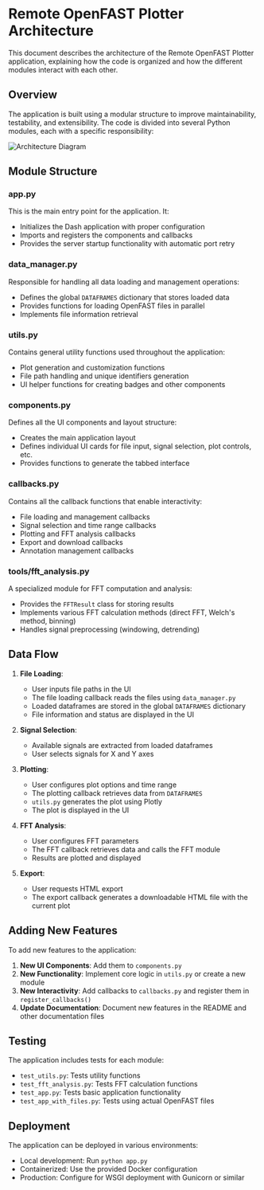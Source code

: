 # Remote OpenFAST Plotter Architecture

This document describes the architecture of the Remote OpenFAST Plotter application, explaining how the code is organized and how the different modules interact with each other.

## Overview

The application is built using a modular structure to improve maintainability, testability, and extensibility. The code is divided into several Python modules, each with a specific responsibility:

![Architecture Diagram](architecture_diagram.png)

## Module Structure

### app.py

This is the main entry point for the application. It:
- Initializes the Dash application with proper configuration
- Imports and registers the components and callbacks
- Provides the server startup functionality with automatic port retry

### data_manager.py

Responsible for handling all data loading and management operations:
- Defines the global `DATAFRAMES` dictionary that stores loaded data
- Provides functions for loading OpenFAST files in parallel
- Implements file information retrieval

### utils.py

Contains general utility functions used throughout the application:
- Plot generation and customization functions
- File path handling and unique identifiers generation
- UI helper functions for creating badges and other components

### components.py

Defines all the UI components and layout structure:
- Creates the main application layout
- Defines individual UI cards for file input, signal selection, plot controls, etc.
- Provides functions to generate the tabbed interface

### callbacks.py

Contains all the callback functions that enable interactivity:
- File loading and management callbacks
- Signal selection and time range callbacks
- Plotting and FFT analysis callbacks
- Export and download callbacks
- Annotation management callbacks

### tools/fft_analysis.py

A specialized module for FFT computation and analysis:
- Provides the `FFTResult` class for storing results
- Implements various FFT calculation methods (direct FFT, Welch's method, binning)
- Handles signal preprocessing (windowing, detrending)

## Data Flow

1. **File Loading**:
   - User inputs file paths in the UI
   - The file loading callback reads the files using `data_manager.py`
   - Loaded dataframes are stored in the global `DATAFRAMES` dictionary
   - File information and status are displayed in the UI

2. **Signal Selection**:
   - Available signals are extracted from loaded dataframes
   - User selects signals for X and Y axes

3. **Plotting**:
   - User configures plot options and time range
   - The plotting callback retrieves data from `DATAFRAMES`
   - `utils.py` generates the plot using Plotly
   - The plot is displayed in the UI

4. **FFT Analysis**:
   - User configures FFT parameters
   - The FFT callback retrieves data and calls the FFT module
   - Results are plotted and displayed

5. **Export**:
   - User requests HTML export
   - The export callback generates a downloadable HTML file with the current plot

## Adding New Features

To add new features to the application:

1. **New UI Components**: Add them to `components.py`
2. **New Functionality**: Implement core logic in `utils.py` or create a new module
3. **New Interactivity**: Add callbacks to `callbacks.py` and register them in `register_callbacks()`
4. **Update Documentation**: Document new features in the README and other documentation files

## Testing

The application includes tests for each module:
- `test_utils.py`: Tests utility functions
- `test_fft_analysis.py`: Tests FFT calculation functions
- `test_app.py`: Tests basic application functionality
- `test_app_with_files.py`: Tests using actual OpenFAST files

## Deployment

The application can be deployed in various environments:
- Local development: Run `python app.py`
- Containerized: Use the provided Docker configuration
- Production: Configure for WSGI deployment with Gunicorn or similar

